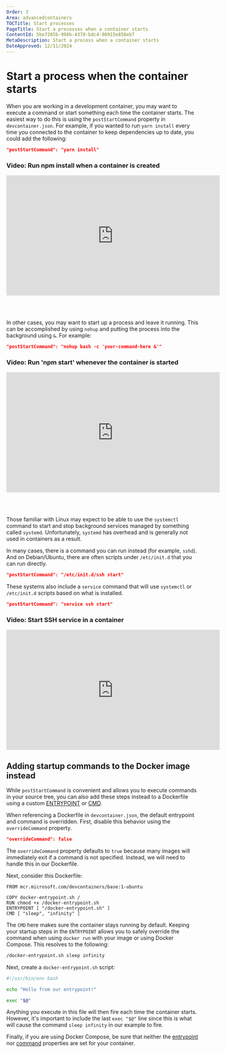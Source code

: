 ```yaml
---
Order: 3
Area: advancedcontainers
TOCTitle: Start processes
PageTitle: Start a processes when a container starts
ContentId: 5be7285b-998b-4378-bdc4-90915e858eb7
MetaDescription: Start a process when a container starts
DateApproved: 12/11/2024
---
```

# Start a process when the container starts

When you are working in a development container, you may want to execute a command or start something each time the container starts. The easiest way to do this is using the `postStartCommand` property in `devcontainer.json`. For example, if you wanted to run `yarn install` every time you connected to the container to keep dependencies up to date, you could add the following:

```json
"postStartCommand": "yarn install"
```

### Video: Run npm install when a container is created

<iframe width="560" height="315" src="https://www.youtube-nocookie.com/embed/9qRy_kxVCK8" title="YouTube video player" frameborder="0" allow="accelerometer; autoplay; clipboard-write; encrypted-media; gyroscope; picture-in-picture" allowfullscreen></iframe>

<br><br>

In other cases, you may want to start up a process and leave it running. This can be accomplished by using `nohup` and putting the process into the background using `&`.  For example:

```json
"postStartCommand": "nohup bash -c 'your-command-here &'"
```

### Video: Run 'npm start' whenever the container is started

<iframe width="560" height="315" src="https://www.youtube-nocookie.com/embed/zFzPnWgBx_I" title="YouTube video player" frameborder="0" allow="accelerometer; autoplay; clipboard-write; encrypted-media; gyroscope; picture-in-picture" allowfullscreen></iframe>

<br><br>

Those familiar with Linux may expect to be able to use the `systemctl` command to start and stop background services managed by something called `systemd`. Unfortunately, `systemd` has overhead and is generally not used in containers as a result.

In many cases, there is a command you can run instead (for example, `sshd`). And on Debian/Ubuntu, there are often scripts under `/etc/init.d` that you can run directly.

```json
"postStartCommand": "/etc/init.d/ssh start"
```

These systems also include a `service` command that will use `systemctl` or `/etc/init.d` scripts based on what is installed.

```json
"postStartCommand": "service ssh start"
```

### Video: Start SSH service in a container

<iframe width="560" height="315" src="https://www.youtube-nocookie.com/embed/KuSNpZgDYDs" title="YouTube video player" frameborder="0" allow="accelerometer; autoplay; clipboard-write; encrypted-media; gyroscope; picture-in-picture" allowfullscreen></iframe>

## Adding startup commands to the Docker image instead

While `postStartCommand` is convenient and allows you to execute commands in your source tree, you can also add these steps instead to a Dockerfile using a custom [ENTRYPOINT](https://docs.docker.com/engine/reference/builder/#entrypoint) or [CMD](https://docs.docker.com/engine/reference/builder/#cmd).

When referencing a Dockerfile in `devcontainer.json`, the default entrypoint and command is overridden. First, disable this behavior using the `overrideCommand` property.

```json
"overrideCommand": false
```

The `overrideCommand` property defaults to `true` because many images will immediately exit if a command is not specified. Instead, we will need to handle this in our Dockerfile.

Next, consider this Dockerfile:

```docker
FROM mcr.microsoft.com/devcontainers/base:1-ubuntu

COPY docker-entrypoint.sh /
RUN chmod +x /docker-entrypoint.sh
ENTRYPOINT [ "/docker-entrypoint.sh" ]
CMD [ "sleep", "infinity" ]
```

The `CMD` here makes sure the container stays running by default. Keeping your startup steps in the `ENTRYPOINT` allows you to safely override the command when using `docker run` with your image or using Docker Compose. This resolves to the following:

```bash
/docker-entrypoint.sh sleep infinity
```

Next, create a `docker-entrypoint.sh` script:

```bash
#!/usr/bin/env bash

echo "Hello from our entrypoint!"

exec "$@"
```

Anything you execute in this file will then fire each time the container starts. However, it's important to include the last `exec "$@"` line since this is what will cause the command `sleep infinity` in our example to fire.

Finally, if you are using Docker Compose, be sure that neither the [entrypoint](https://docs.docker.com/compose/compose-file/compose-file-v3/#entrypoint) nor [command](https://docs.docker.com/compose/compose-file/compose-file-v3/#command) properties are set for your container.
